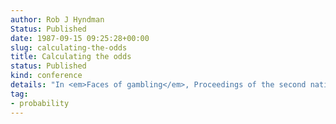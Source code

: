```yaml
---
author: Rob J Hyndman
Status: Published
date: 1987-09-15 09:25:28+00:00
slug: calculating-the-odds
title: Calculating the odds
status: Published
kind: conference
details: "In <em>Faces of gambling</em>, Proceedings of the second national conference of the National Association for Gambling Studies (1986). ed. Michael Walker. pp.139-152"
tag:
- probability
---
```

